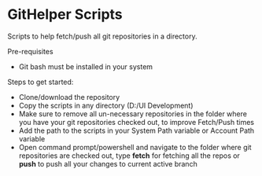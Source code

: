 # GitHelper Scripts
Scripts to help fetch/push all git repositories in a directory.

Pre-requisites
- Git bash must be installed in your system

Steps to get started:
- Clone/download the repository
- Copy the scripts in any directory (D:/UI Development)
- Make sure to remove all un-necessary repositories in the folder where you have your git repositories checked out, to improve Fetch/Push times
- Add the path to the scripts in your System Path variable or Account Path variable
- Open command prompt/powershell and navigate to the folder where git repositories are checked out, type <b>fetch</b> for fetching all the repos or <b>push</b> to push all your changes to current active branch
